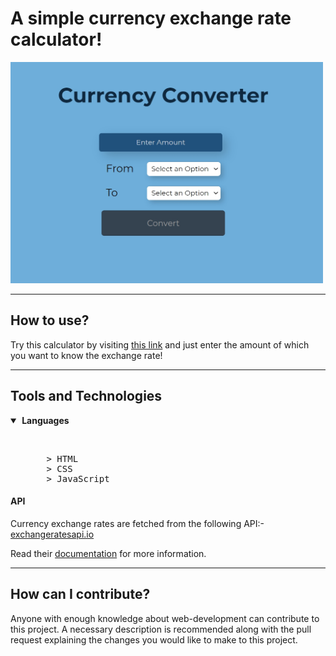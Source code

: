 # A simple currency exchange rate calculator!

<img src="assets/currency_converter.jpg" width="500">

---

## How to use?
Try this calculator by visiting [this link](https://murtuzaalisurti.github.io/a-currency-converter) and just enter the amount of which you want to know the exchange rate!

---

## Tools and Technologies

<details open>
  <summary><strong>&nbsp;Languages</strong></summary>
  <ul>
    <br>
    <pre>
    > HTML
    > CSS
    > JavaScript</pre>
  </ul>
 </details>
 
#### API
Currency exchange rates are fetched from the following API:- [exchangeratesapi.io](https://github.com/exchangeratesapi/exchangeratesapi)

Read their [documentation](https://github.com/exchangeratesapi/exchangeratesapi#usage) for more information.

----

## How can I contribute?
Anyone with enough knowledge about web-development can contribute to this project. A necessary description is recommended along with the pull request explaining the changes you would like to make to this project. 
